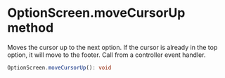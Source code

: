 # OptionScreen.moveCursorUp method

Moves the cursor up to the next option. If the cursor is already in the top option, it will move to the footer. Call from a controller event handler.

```typescript
OptionScreen.moveCursorUp(): void
```
